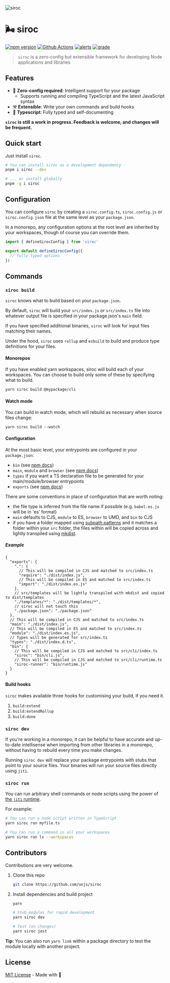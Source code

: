![siroc](https://user-images.githubusercontent.com/904724/101661809-0375af80-3a49-11eb-9c82-0b84306f9fc7.png)


# 🌬️ siroc

[![npm version][npm-version-src]][npm-version-href]
[![Github Actions][github-actions-src]][github-actions-href]
[![alerts][alerts-src]][alerts-href]
[![grade][grade-src]][grade-href]
<!-- [![npm downloads][npm-downloads-src]][npm-downloads-href] -->

> `siroc` is a zero-config but extensible framework for developing Node applications and libraries

## Features

- 💯 **Zero-config required**: Intelligent support for your package
  - Supports running and compiling TypeScript and the latest JavaScript syntax
- ⚒️ **Extensible**: Write your own commands and build hooks
- 💪 **Typescript**: Fully typed and self-documenting

**`siroc` is still a work in progress. Feedback is welcome, and changes will be frequent.**

## Quick start

Just install `siroc`.

```bash
# You can install siroc as a development dependency
pnpm i siroc --dev

# ... or install globally
pnpm -g i siroc
```

## Configuration

You can configure `siroc` by creating a `siroc.config.ts`, `siroc.config.js` or `siroc.config.json` file at the same level as your `package.json`.

In a monorepo, any configuration options at the root level are inherited by your workspaces, though of course you can override them.

```js
import { defineSirocConfig } from 'siroc'

export default defineSirocConfig({
  // fully typed options
})
```

## Commands

### `siroc build`

`siroc` knows what to build based on your `package.json`.

By default, `siroc` will build your `src/index.js` or `src/index.ts` file into whatever output file is specified in your package.json's `main` field.

If you have specified additional binaries, `siroc` will look for input files matching their names.

Under the hood, `siroc` uses `rollup` and `esbuild` to build and produce type definitions for your files.

#### Monorepos

If you have enabled yarn workspaces, siroc will build each of your workspaces. You can choose to build only some of these by specifying what to build.

```bash
yarn siroc build @mypackage/cli
```

#### Watch mode

You can build in watch mode, which will rebuild as necessary when source files change:

```
yarn siroc build --watch
```

#### Configuration

At the most basic level, your entrypoints are configured in your `package.json`:

- `bin` (see [npm docs](https://docs.npmjs.com/files/package.json#bin))
- `main`, `module` and `browser` (see [npm docs](https://docs.npmjs.com/files/package.json#main))
- `types` if you want a TS declaration file to be generated for your main/module/browser entrypoints
- `exports` (see [npm docs](https://nodejs.org/api/packages.html#packages_conditional_exports))

There are some conventions in place of configuration that are worth noting:
* the file type is inferred from the file name if possible (e.g. `babel.es.js` will be in 'es' format)
* `main` defaults to CJS, `module` to ES, `browser` to UMD, and `bin` to CJS
* if you have a folder mapped using [subpath patterns](https://nodejs.org/api/packages.html#packages_subpath_patterns) and it matches a folder within your `src` folder, the files within will be copied across and lightly transpiled using [mkdist](https://github.com/unjs/mkdist).

##### Example
```json5
{
  "exports": {
    ".": {
      // This will be compiled in CJS and matched to src/index.ts
      "require": "./dist/index.js",
      // This will be compiled in ES and matched to src/index.ts
      "import": "./dist/index.es.js"
    },
    // src/templates will be lightly transpiled with mkdist and copied to dist/templates
    "./templates/*": "./dist/templates/*",
    // siroc will not touch this
    "./package.json": "./package.json"
  },
  // This will be compiled in CJS and matched to src/index.ts
  "main": "./dist/index.js",
  // This will be compiled in ES and matched to src/index.ts
  "module": "./dist/index.es.js",
  // Types will be generated for src/index.ts
  "types": "./dist/index.d.ts",
  "bin": {
    // This will be compiled in CJS and matched to src/cli/index.ts
    "siroc": "bin/cli.js",
    // This will be compiled in CJS and matched to src/cli/runtime.ts
    "siroc-runner": "bin/runtime.js"
  }
}
```

#### Build hooks

`siroc` makes available three hooks for customising your build, if you need it.

1. `build:extend`
1. `build:extendRollup`
1. `build:done`

### `siroc dev`

If you're working in a monorepo, it can be helpful to have accurate and up-to-date intellisense when importing from other libraries in a monorepo, without having to rebuild every time you make changes.

Running `siroc dev` will replace your package entrypoints with stubs that point to your source files. Your binaries will run your source files directly using `jiti`.

### `siroc run`

You can run arbitrary shell commands or node scripts using the power of [the `jiti` runtime](https://github.com/unjs/jiti).

For example:

```bash
# You can run a node script written in TypeScript
yarn siroc run myfile.ts

# You can run a command in all your workspaces
yarn siroc run ls --workspaces
```

## Contributors

Contributions are very welcome.

1. Clone this repo

   ```bash
   git clone https://github.com/unjs/siroc
   ```

2. Install dependencies and build project

   ```bash
   yarn

   # Stub modules for rapid development
   yarn siroc dev

   # Test (on changes)
   yarn siroc jest
   ```

**Tip:** You can also run `yarn link` within a package directory to test the module locally with another project.

## License

[MIT License](./LICENCE) - Made with 💖


<!-- Badges -->
[npm-version-src]: https://img.shields.io/npm/v/siroc?style=flat-square
[npm-version-href]: https://npmjs.com/package/siroc

[npm-downloads-src]: https://img.shields.io/npm/dm/siroc?style=flat-square
[npm-downloads-href]: https://npmjs.com/package/siroc

[github-actions-src]: https://img.shields.io/github/workflow/status/unjs/siroc/ci/main?style=flat-square
[github-actions-href]: https://github.com/unjs/siroc/actions?query=workflow%3Aci

[alerts-src]: https://img.shields.io/lgtm/alerts/github/unjs/siroc?style=flat-square
[alerts-href]: https://lgtm.com/projects/g/unjs/siroc

[grade-src]: https://img.shields.io/lgtm/grade/javascript/github/unjs/siroc?style=flat-square
[grade-href]: https://lgtm.com/projects/g/unjs/siroc
